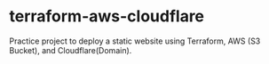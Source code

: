 # terraform-aws-cloudflare

Practice project to deploy a static website using Terraform, AWS (S3 Bucket), and Cloudflare(Domain).